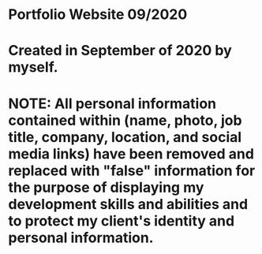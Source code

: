 # Portfolio Website 09/2020

# Created in September of 2020 by myself.

# NOTE: All personal information contained within (name, photo, job title, company, location, and social media links) have been removed and replaced with "false" information for the purpose of displaying my development skills and abilities and to protect my client's identity and personal information.
